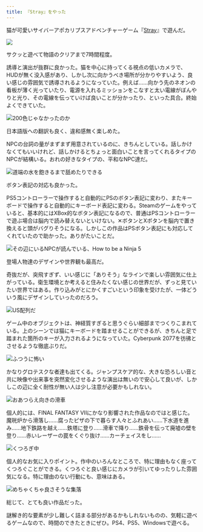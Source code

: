 ```yaml
---
title: 『Stray』をやった
---
```

猫が可愛いサイバーアポカリプスアドベンチャーゲーム『[Stray](https://store.steampowered.com/app/1332010/Stray/?l=japanese)』で遊んだ。

![](https://lh6.googleusercontent.com/1sJk992sPv6ldx5axan4n5jXxON7pLBXXgC66Aumwd4-A8ovuGa9aw0ywKSDsf_Ra5bAeyEVOha0UzjdFe5Kmz1qqI696LWWCds8W3p8Edq8pInvTxFvOHGlQCERfM2iLklIKA2i5pPvBHre2MTPBWcBHkJ_aSvKTU8ubCqRcq5AoLtALM1M5hEA-g)

サクッと遊べて物語のクリアまで7時間程度。

誘導と演出が抜群に良かった。猫を中心に持ってくる視点の低いカメラで、HUDが無く没入感があり、しかし次に向かうべき場所が分かりやすいよう、良い感じの雰囲気で誘導されるようになっていた。例えば……向かう先のネオンの看板が薄く光っていたり、電源を入れるミッションをこなすと太い電線がぼんやりと光り、その電線を伝っていけば良いことが分かったり、といった具合。終始よくできていた。

![](https://lh5.googleusercontent.com/bbiXl_MeDp0Kh1EDuZPYbcGp7Vl6EjJB7si4a6XdTLltIVYc6SEqmataqcfWWRL6QkF-vjtawl3lOnHgQfZjopjiCPzpx1YP5h5sSnjrc4Jq3vhhOBBnU56Tcauhe2T2_mnvbj_GJSIMvFzOqfqv1wUpiduQZ0hI8LlhHQRJNWEmIk-bLxU-8o6RgA "200色じゃなかったのか")

日本語版への翻訳も良く、違和感無く楽しめた。

NPCの台詞の量がまずまず用意されているのに、きちんとしている。話しかけなくてもいいけれど、話しかけるとちょっと面白いことを言ってくれるタイプのNPCが結構いる。おれの好きなタイプの、平和なNPC達だ。

![](https://lh3.googleusercontent.com/o6zwihbWr84WcLJiGYiLzdAOwG89braZZ9rx1DalG18weYDCXwapxqA5-Tm68mYEHj-KnjsztGYQiQFQRze0ql7uU0V9SpbfYF2giiXaPQW_NARb6RN3IJhhHy4UM0np1GJrTV9a0Rk52JtjKZ_4MP8fy6mIh_3yIc4IUe0ztEVDjOueolVfHwFnJQ "道端の水を飽きるまで舐めたりできる")

ボタン表記の対応も良かった。

PS5コントローラーで操作すると自動的にPSのボタン表記に変わり、またキーボードで操作すると自動的にキーボード表記に変わる。Steamのゲームをやっていると、基本的にはXBox的なボタン表記になるので、普通はPSコントローラーで遊ぶ場合は脳内で読み替えないといけない。✕ボタンとXボタンを脳内で置き換えると頭がバグりそうになる。しかしこの作品はPSボタン表記にも対応してくれていたので助かった。ありがたいことだ。

![](https://lh5.googleusercontent.com/WCxcyT6RZCl9Z5hm2SnpygBJURVT5ifnbsLMbxY8Bcj2CG9R63YurPihjOc-gYTB9R1zanRPOGaXMp5kSAtz8Ekpr_lyAPO_GZn4fSCaB048n4SsNPVlM1pXt1hS9YCp0Ez9SVxPpUhZsb6UzXtuA8KkBH0JCNvdiyD1HTTCX0qpXGqYmrdl6Uj1cA "その辺にいるNPCが読んでいる、How to be a Ninja 5")

登場人物達のデザインや世界観も最高だ。

奇抜だが、突飛すぎず、いい感じに「ありそう」なラインで楽しい雰囲気に仕上がっている。衛生環境とか考えると住みたくない感じの世界だが、ずっと見ていたい世界ではある。作り込みがとにかくすごいという印象を受けたが、一体どういう風にデザインしていったのだろう。

![](https://lh6.googleusercontent.com/goEUGxD7628EksUeVWnvrsk0iPDfMb5s_9ulZb081mJWRtTpMQzRySCYcAblCCq8yDIWwPOeSqNuyTrgzp-Bk7j2fFmNFA9CEzsumVaKYMsjiAXj6HEHjLvKTZrxkxLct-y8GEGmy-tCJFNrpjVs5RLFFG4TlwAKIA8KgcstpOI3s3wTm2-1JfJsEQ "US配列だ")

ゲーム中のオブジェクトは、神経質すぎると思うぐらい細部までつくりこまれている。上のシーンでは猫にキーボードを踏ませることができるが、きちんと足で踏まれた箇所のキーが入力されるようになっていた。Cyberpunk 2077を彷彿とさせるような徹底ぶりだ。

![](https://lh3.googleusercontent.com/Q1NaX5wAPj5Fz0S48AbWVEAKL-vHiAiu-gdLITrSH9vcia-dFvVZgINEOnBRSMaOsO1UwpCdzHshLARTTCkVGdrP4niJnj10ZLkt0qLaoNtb1u9-w4esvPBaxIMgMK7LFDp8XojgfEhDlO7HpHM2aFBzZerEg7j79ns84cppRM1AE6RqdZBTpqJAPw "ふつうに怖い")

かなりグロテスクな者達も出てくる。ジャンプスケア的な、大きな恐ろしい音と共に映像や出来事を突然変化させるような演出は無いので安心して良いが、しかしこの辺に全く耐性が無い人は少し注意が必要かもしれない。

![](https://lh6.googleusercontent.com/CiIfkZZgEt_hWRUDZLpB-efJVU9l7PVVuzwy9BLLG21ioRRKr9Wxasx0Jf8aKe74Nj6FGEtBVscWPF4l5DIyMcEWagiHfkWKBYPl92pMc4Gfh2z93uWJEKgbNGQkHsQdriQfzuVlLTI5_TfEdyhJ_OXtDaiP8kb_O1rpGtZbsyvnhvwYShj84SyeGQ "おあつらえ向きの滑車")

個人的には、FINAL FANTASY VIIにかなり影響された作品なのではと感じた。魔晄炉から滑落し……腐ったピザの下で暮らす人々とふれあい……下水道を進み……地下鉄路を越え……鉄塔に登り……滑車で降り……鉄骨を伝って廃墟の壁を登り……赤いレーザーの罠をくぐり抜け……カーチェイスをし……

![](https://lh3.googleusercontent.com/mr7RVX47NXKMrhpIFprW9ZzczfiD-2q7jfme5Hiy6s5kv3F4GXd0c5gVKtSSXjH7nBs1nQ7UJKzcB0fKkYr9iYc7rYIztwinnnrdSz0_Fjc_nEWCAuki41HvgFIw5OSs8ZDU0_TYGpx5_62PqHjKqFYNUpNElXx5Ha4BG7XruUziqdTNyNdmG3GKuA "くつろぎ中")

個人的なお気に入りポイント。作中のいろんなところで、特に理由もなく座ってくつろぐことができる。くつろぐと良い感じにカメラが引いてゆったりした雰囲気になる。特に理由のない行動にも、意味はある。

![](https://lh3.googleusercontent.com/OunotF89BpF6a2isrlE-zBV3hLmqnlWomjMhvuUiJekHVFbLtSffYwkx3UKh-NzoHUvnD4crBugEjudeRzuYRIlVQUBIGCgcgjM0VAntxOjAqdc-Pnj3hKqc06Emv6a6bd7NZnWJwAKFBMaKKz4mhYD25XjECBrGRip8maOX6dNM-29Mo4kYhD8y4A "めちゃくちゃ良さそうな集落")

総じて、とても良い作品だった。

謎解き的な要素が少し難しく詰まる部分があるかもしれないものの、気軽に遊べるゲームなので、時間のできたときにぜひ。PS4、PS5、Windowsで遊べる。
